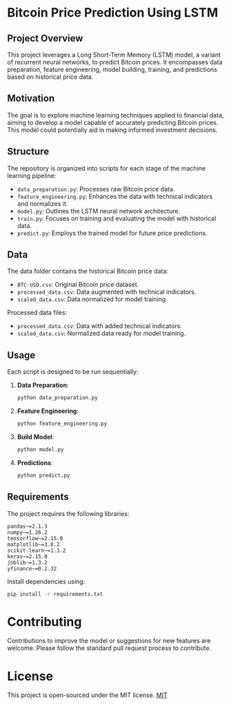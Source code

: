 # Bitcoin Price Prediction Using LSTM

## Project Overview
This project leverages a Long Short-Term Memory (LSTM) model, a variant of recurrent neural networks, to predict Bitcoin prices. It encompasses data preparation, feature engineering, model building, training, and predictions based on historical price data.

## Motivation
The goal is to explore machine learning techniques applied to financial data, aiming to develop a model capable of accurately predicting Bitcoin prices. This model could potentially aid in making informed investment decisions.

## Structure
The repository is organized into scripts for each stage of the machine learning pipeline:

- `data_preparation.py`: Processes raw Bitcoin price data.
- `feature_engineering.py`: Enhances the data with technical indicators and normalizes it.
- `model.py`: Outlines the LSTM neural network architecture.
- `train.py`: Focuses on training and evaluating the model with historical data.
- `predict.py`: Employs the trained model for future price predictions.

## Data
The data folder contains the historical Bitcoin price data:
- `BTC-USD.csv`: Original Bitcoin price dataset.
- `processed_data.csv`: Data augmented with technical indicators.
- `scaled_data.csv`: Data normalized for model training.

Processed data files:
- `processed_data.csv`: Data with added technical indicators.
- `scaled_data.csv`: Normalized data ready for model training.

## Usage
Each script is designed to be run sequentially:

1. **Data Preparation**:
   ```bash
   python data_preparation.py
    ```
2. **Feature Engineering**:
   ```bash
   python feature_engineering.py
     ```
3. **Build Model**:
   ```bash
   python model.py
     ```
4. **Predictions**:
   ```bash
   python predict.py
     ```

## Requirements
The project requires the following libraries:
```
pandas~=2.1.3
numpy~=1.26.2
tensorflow~=2.15.0
matplotlib~=3.8.2
scikit-learn~=1.3.2
keras~=2.15.0
joblib~=1.3.2
yfinance~=0.2.32
```

Install dependencies using:
```bash
pip install -r requirements.txt
```


# Contributing
Contributions to improve the model or suggestions for new features are welcome. Please follow the standard pull request process to contribute.

# License
This project is open-sourced under the MIT license.
[MIT](https://choosealicense.com/licenses/mit/)